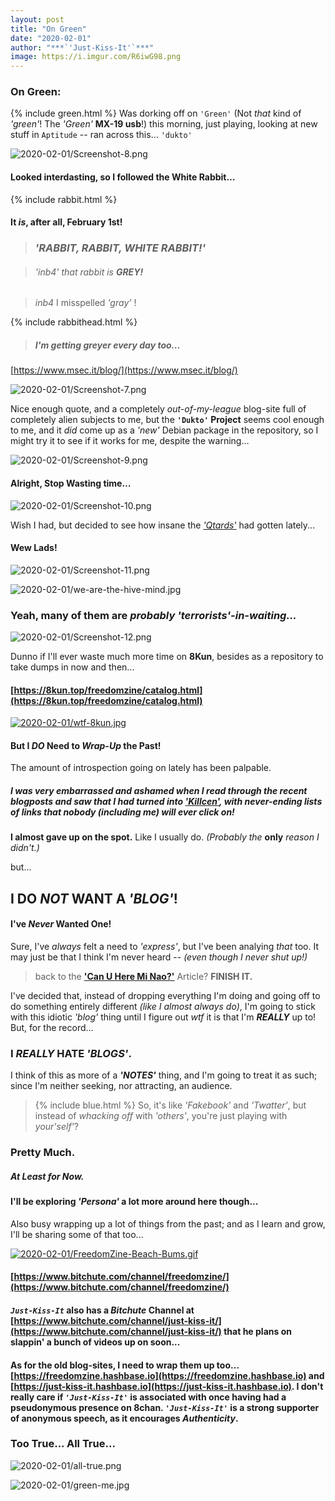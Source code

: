 ```yaml
---
layout: post
title: "On Green"
date: "2020-02-01"
author: "***`'Just-Kiss-It'`***"
image: https://i.imgur.com/R6iwG98.png
---
```


### On Green:

{% include green.html %} Was dorking off on `'Green'` (Not *that* kind of *'green'*! The *'Green'* **MX-19 usb**!) this morning, just playing, looking at new stuff in `Aptitude` -- ran across this… `'dukto'`

![2020-02-01/Screenshot-8.png](https://i.imgur.com/WjTi10k.png)

#### Looked interdasting, so I followed the White Rabbit…
{% include rabbit.html %}
#### It *is*, after all, February 1st!
> ### *'RABBIT, RABBIT, WHITE RABBIT!'*

> ###### *'inb4'* that rabbit is ***GREY!***

> *inb4* I misspelled *'gray'* !

{% include rabbithead.html %}

> ##### I'm getting *greyer* every day too...

[https://www.msec.it/blog/](https://www.msec.it/blog/)

![2020-02-01/Screenshot-7.png](https://i.imgur.com/xx9XO1W.png)

Nice enough quote, and a completely *out-of-my-league* blog-site full of completely alien subjects to me, but the **`'Dukto'` Project** seems cool enough to me, and it *did* come up as a *'new'* Debian package in the repository, so I might try it to see if it works for me, despite the warning…

![2020-02-01/Screenshot-9.png](https://i.imgur.com/a0ngx1o.png)

#### Alright, Stop Wasting time…

![2020-02-01/Screenshot-10.png](https://i.imgur.com/X7Wi20O.png)

Wish I had, but decided to see how insane the [*'Qtards'*](https://8kun.top/qpatriotresearch/index.html) had gotten lately...

#### Wew Lads!

![2020-02-01/Screenshot-11.png](https://i.imgur.com/st9rgxm.png)

![2020-02-01/we-are-the-hive-mind.jpg](https://i.imgur.com/DUJo4C7.jpg)

### Yeah, many of them are *probably* ***'terrorists'-in-waiting...***

![2020-02-01/Screenshot-12.png](https://i.imgur.com/mEoarhB.png)

Dunno if I'll ever waste much more time on **8Kun**, besides as a repository to take dumps in now and then...

#### [https://8kun.top/freedomzine/catalog.html](https://8kun.top/freedomzine/catalog.html)

[![2020-02-01/wtf-8kun.jpg](https://i.imgur.com/oiAwgYE.jpg)](https://8kun.top/freedomzine/catalog.html)

#### But I *DO* Need to *Wrap-Up* the Past!

The amount of introspection going on lately has been palpable.

##### I was *very* embarrassed and ashamed when I read through the recent blogposts and saw that I had turned into [*'Killcen'*](https://freedomzine.hashbase.io/killcen.html), with never-ending lists of links that nobody *(including me)* will ever click on!

**I almost gave up on the spot.** Like I usually do. *(Probably the* **only** *reason I didn't.)*

but...

## I DO ***NOT*** WANT A *'BLOG'*!
#### I've *Never* Wanted One!
Sure, I've *always* felt a need to *'express'*, but I've been analying *that* too. It may just be that I think I'm never heard -- *(even though I never shut up!)*
> back to the [**'Can U Here Mi Nao?'**](articles/can-u-here-mi-nao/) Article? **FINISH IT.**

I've decided that, instead of dropping everything I'm doing and going off to do something entirely different *(like I almost always do)*, I'm going to stick with this idiotic *'blog'* thing until I figure out *wtf* it is that I'm ***REALLY*** up to! But, for the record...
### I *REALLY* HATE *'BLOGS'*.

I think of this as more of a ***'NOTES'*** thing, and I'm going to treat it as such; since I'm neither seeking, nor attracting, an audience.

> {% include blue.html %} So, it's like *'Fakebook'* and *'Twatter'*, but instead of *whacking off* with *'others'*, you're just playing with *your'self'*?

### Pretty Much.
##### At Least for Now.
#### I'll be exploring *'Persona'* a lot more around here though...

Also busy wrapping up a lot of things from the past; and as I learn and grow, I'll be sharing some of that too...

[![2020-02-01/FreedomZine-Beach-Bums.gif](https://i.imgur.com/4tkRkj6.gif)](https://www.bitchute.com/channel/freedomzine/)

#### [https://www.bitchute.com/channel/freedomzine/](https://www.bitchute.com/channel/freedomzine/)

#### *`Just-Kiss-It`* also has a ***Bitchute*** Channel at [https://www.bitchute.com/channel/just-kiss-it/](https://www.bitchute.com/channel/just-kiss-it/) that he plans on slappin' a bunch of videos up on soon...

#### As for the old blog-sites, I need to wrap them up too... [https://freedomzine.hashbase.io](https://freedomzine.hashbase.io) and [https://just-kiss-it.hashbase.io](https://just-kiss-it.hashbase.io). I don't really care if *`'Just-Kiss-It'`* is associated with once having had a pseudonymous presence on 8chan. *`'Just-Kiss-It'`* is a strong supporter of anonymous speech, as it encourages *Authenticity*.

### Too True... All True...

![2020-02-01/all-true.png](https://i.imgur.com/NMaIVnB.png)

![2020-02-01/green-me.jpg](https://i.imgur.com/0nKij3X.jpg)
